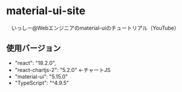 # material-ui-site
　いっしー@Webエンジニアのmaterial-uiのチュートリアル（YouTube）

## 使用バージョン
- "react": "18.2.0",
- "react-chartjs-2": "5.2.0" ←チャートJS
- "material-ui": "5.15.0"
- "TypeScript": "^4.9.5"


